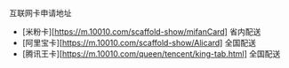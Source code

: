 互联网卡申请地址
* [米粉卡][https://m.10010.com/scaffold-show/mifanCard] 省内配送
* [阿里宝卡][https://m.10010.com/scaffold-show/Alicard] 全国配送
* [腾讯王卡][https://m.10010.com/queen/tencent/king-tab.html] 全国配送
